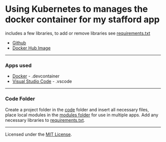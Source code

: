 # Using Kubernetes to manages the docker container for my stafford app
includes a few libraries, to add or remove libraries see [requirements.txt](.devcontainer/requirements.txt)
- [Github](https://github.com/JacobMannix/docker_python)
- [Docker Hub Image](https://hub.docker.com/repository/docker/jmannix3/docker_python)

---

### Apps used
- [Docker](https://www.docker.com/) - .devcontainer
- [Visual Studio Code](https://code.visualstudio.com/) - .vscode

---

### Code Folder
Create a project folder in the [code](code) folder and insert all necessary files, place local modules in the [modules folder](code/modules) for use in multiple apps. Add any necessary libraries to [requirements.txt](.devcontainer/requirements.txt).

---

Licensed under the [MIT License](LICENSE).
